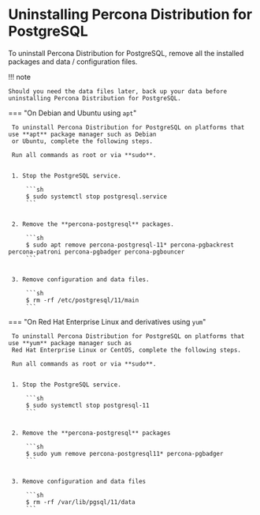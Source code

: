 # Uninstalling Percona Distribution for PostgreSQL

To uninstall Percona Distribution for PostgreSQL, remove all the installed packages and data / configuration files.

!!! note

    Should you need the data files later, back up your data before uninstalling Percona Distribution for PostgreSQL.

=== "On Debian and Ubuntu using `apt`"

     To uninstall Percona Distribution for PostgreSQL on platforms that use **apt** package manager such as Debian
     or Ubuntu, complete the following steps.

     Run all commands as root or via **sudo**.


     1. Stop the PostgreSQL service.

         ```sh
         $ sudo systemctl stop postgresql.service
         ```


     2. Remove the **percona-postgresql** packages.

         ```sh
         $ sudo apt remove percona-postgresql-11* percona-pgbackrest percona-patroni percona-pgbadger percona-pgbouncer
         ```


     3. Remove configuration and data files.

         ```sh
         $ rm -rf /etc/postgresql/11/main
         ```

=== "On Red Hat Enterprise Linux and derivatives using `yum`"

     To uninstall Percona Distribution for PostgreSQL on platforms that use **yum** package manager such as
     Red Hat Enterprise Linux or CentOS, complete the following steps.

     Run all commands as root or via **sudo**.


     1. Stop the PostgreSQL service.

         ```sh
         $ sudo systemctl stop postgresql-11
         ```


     2. Remove the **percona-postgresql** packages

         ```sh
         $ sudo yum remove percona-postgresql11* percona-pgbadger
         ```


     3. Remove configuration and data files

         ```sh
         $ rm -rf /var/lib/pgsql/11/data
         ```
